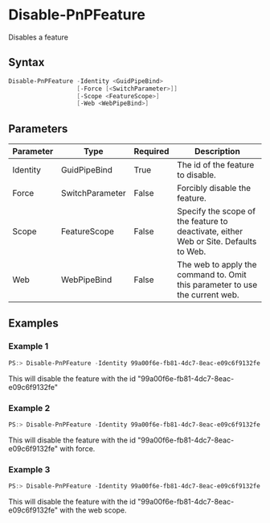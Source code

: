 # Disable-PnPFeature
Disables a feature
## Syntax
```powershell
Disable-PnPFeature -Identity <GuidPipeBind>
                   [-Force [<SwitchParameter>]]
                   [-Scope <FeatureScope>]
                   [-Web <WebPipeBind>]
```


## Parameters
Parameter|Type|Required|Description
---------|----|--------|-----------
|Identity|GuidPipeBind|True|The id of the feature to disable.|
|Force|SwitchParameter|False|Forcibly disable the feature.|
|Scope|FeatureScope|False|Specify the scope of the feature to deactivate, either Web or Site. Defaults to Web.|
|Web|WebPipeBind|False|The web to apply the command to. Omit this parameter to use the current web.|
## Examples

### Example 1
```powershell
PS:> Disable-PnPFeature -Identity 99a00f6e-fb81-4dc7-8eac-e09c6f9132fe
```
This will disable the feature with the id "99a00f6e-fb81-4dc7-8eac-e09c6f9132fe"

### Example 2
```powershell
PS:> Disable-PnPFeature -Identity 99a00f6e-fb81-4dc7-8eac-e09c6f9132fe -Force
```
This will disable the feature with the id "99a00f6e-fb81-4dc7-8eac-e09c6f9132fe" with force.

### Example 3
```powershell
PS:> Disable-PnPFeature -Identity 99a00f6e-fb81-4dc7-8eac-e09c6f9132fe -Scope Web
```
This will disable the feature with the id "99a00f6e-fb81-4dc7-8eac-e09c6f9132fe" with the web scope.

